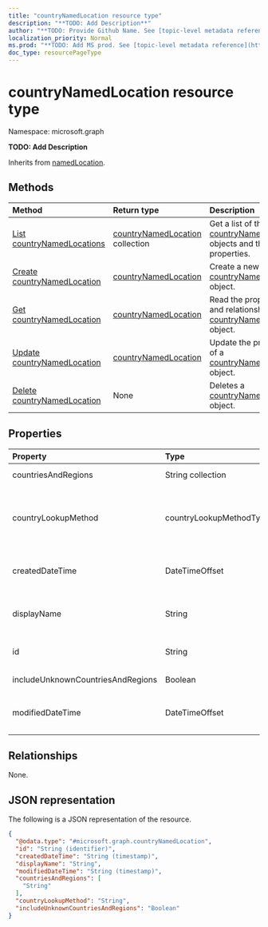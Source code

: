 ```yaml
---
title: "countryNamedLocation resource type"
description: "**TODO: Add Description**"
author: "**TODO: Provide Github Name. See [topic-level metadata reference](https://msgo.azurewebsites.net/add/document/guidelines/metadata.html#topic-level-metadata)**"
localization_priority: Normal
ms.prod: "**TODO: Add MS prod. See [topic-level metadata reference](https://msgo.azurewebsites.net/add/document/guidelines/metadata.html#topic-level-metadata)**"
doc_type: resourcePageType
---
```


# countryNamedLocation resource type

Namespace: microsoft.graph



**TODO: Add Description**


Inherits from [namedLocation](../resources/namedlocation.md).

## Methods
|Method|Return type|Description|
|:---|:---|:---|
|[List countryNamedLocations](../api/countrynamedlocation-list.md)|[countryNamedLocation](../resources/countrynamedlocation.md) collection|Get a list of the [countryNamedLocation](../resources/countrynamedlocation.md) objects and their properties.|
|[Create countryNamedLocation](../api/countrynamedlocation-create.md)|[countryNamedLocation](../resources/countrynamedlocation.md)|Create a new [countryNamedLocation](../resources/countrynamedlocation.md) object.|
|[Get countryNamedLocation](../api/countrynamedlocation-get.md)|[countryNamedLocation](../resources/countrynamedlocation.md)|Read the properties and relationships of a [countryNamedLocation](../resources/countrynamedlocation.md) object.|
|[Update countryNamedLocation](../api/countrynamedlocation-update.md)|[countryNamedLocation](../resources/countrynamedlocation.md)|Update the properties of a [countryNamedLocation](../resources/countrynamedlocation.md) object.|
|[Delete countryNamedLocation](../api/countrynamedlocation-delete.md)|None|Deletes a [countryNamedLocation](../resources/countrynamedlocation.md) object.|

## Properties
|Property|Type|Description|
|:---|:---|:---|
|countriesAndRegions|String collection|**TODO: Add Description**|
|countryLookupMethod|countryLookupMethodType|**TODO: Add Description**. Possible values are: `clientIpAddress`, `authenticatorAppGps`, `unknownFutureValue`.|
|createdDateTime|DateTimeOffset|**TODO: Add Description** Inherited from [namedLocation](../resources/namedlocation.md)|
|displayName|String|**TODO: Add Description** Inherited from [namedLocation](../resources/namedlocation.md)|
|id|String|**TODO: Add Description** Inherited from [entity](../resources/entity.md)|
|includeUnknownCountriesAndRegions|Boolean|**TODO: Add Description**|
|modifiedDateTime|DateTimeOffset|**TODO: Add Description** Inherited from [namedLocation](../resources/namedlocation.md)|

## Relationships
None.

## JSON representation
The following is a JSON representation of the resource.
<!-- {
  "blockType": "resource",
  "keyProperty": "id",
  "@odata.type": "microsoft.graph.countryNamedLocation",
  "baseType": "microsoft.graph.namedLocation",
  "openType": false
}
-->
``` json
{
  "@odata.type": "#microsoft.graph.countryNamedLocation",
  "id": "String (identifier)",
  "createdDateTime": "String (timestamp)",
  "displayName": "String",
  "modifiedDateTime": "String (timestamp)",
  "countriesAndRegions": [
    "String"
  ],
  "countryLookupMethod": "String",
  "includeUnknownCountriesAndRegions": "Boolean"
}
```

